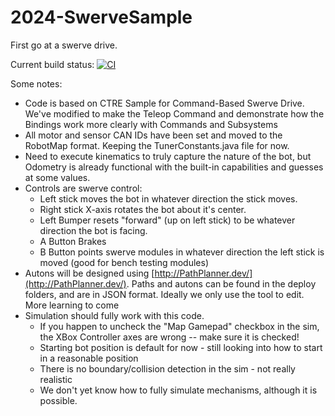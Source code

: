 # 2024-SwerveSample
First go at a swerve drive. 

Current build status:
[![CI](https://github.com/frc5567/2024-SwerveSample/actions/workflows/main.yml/badge.svg)](https://github.com/frc5567/2024-SwerveSample/actions/workflows/main.yml)

Some notes:
- Code is based on CTRE Sample for Command-Based Swerve Drive. We've modified to make the Teleop Command and demonstrate how the Bindings work more clearly with Commands and Subsystems
- All motor and sensor CAN IDs have been set and moved to the RobotMap format. Keeping the TunerConstants.java file for now.
- Need to execute kinematics to truly capture the nature of the bot, but Odometry is already functional with the built-in capabilities and guesses at some values.
- Controls are swerve control:
  - Left stick moves the bot in whatever direction the stick moves.
  - Right stick X-axis rotates the bot about it's center.
  - Left Bumper resets "forward" (up on left stick) to be whatever direction the bot is facing.
  - A Button Brakes
  - B Button points swerve modules in whatever direction the left stick is moved (good for bench testing modules)
- Autons will be designed using [http://PathPlanner.dev/](http://PathPlanner.dev/). Paths and autons can be found in the deploy folders, and are in JSON format. Ideally we only use the tool to edit. More learning to come
- Simulation should fully work with this code.
  - If you happen to uncheck the "Map Gamepad" checkbox in the sim, the XBox Controller axes are wrong -- make sure it is checked!
  - Starting bot position is default for now - still looking into how to start in a reasonable position
  - There is no boundary/collision detection in the sim - not really realistic
  - We don't yet know how to fully simulate mechanisms, although it is possible. 
